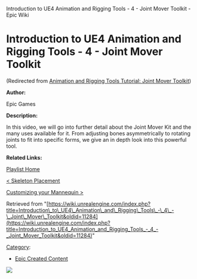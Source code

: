 Introduction to UE4 Animation and Rigging Tools - 4 - Joint Mover Toolkit - Epic Wiki                     

Introduction to UE4 Animation and Rigging Tools - 4 - Joint Mover Toolkit
=========================================================================

(Redirected from [Animation and Rigging Tools Tutorial: Joint Mover Toolkit](/index.php?title=Animation_and_Rigging_Tools_Tutorial:_Joint_Mover_Toolkit&redirect=no "Animation and Rigging Tools Tutorial: Joint Mover Toolkit"))

  

**Author:**

Epic Games

**Description:**

In this video, we will go into further detail about the Joint Mover Kit and the many uses available for it. From adjusting bones asymmetrically to rotating joints to fit into specific forms, we give an in depth look into this powerful tool.

**Related Links:**

[Playlist Home](/Category:Epic_Video_Playlists "Category:Epic Video Playlists")

[< Skeleton Placement](/Introduction_to_UE4_Animation_and_Rigging_Tools_-_3_-_Skeleton_Placement "Introduction to UE4 Animation and Rigging Tools - 3 - Skeleton Placement")

[Customizing your Mannequin >](/Introduction_to_UE4_Animation_and_Rigging_Tools_-_5_-_Customizing_your_Mannequin "Introduction to UE4 Animation and Rigging Tools - 5 - Customizing your Mannequin")

Retrieved from "[https://wiki.unrealengine.com/index.php?title=Introduction\_to\_UE4\_Animation\_and\_Rigging\_Tools\_-\_4\_-\_Joint\_Mover\_Toolkit&oldid=11284](https://wiki.unrealengine.com/index.php?title=Introduction_to_UE4_Animation_and_Rigging_Tools_-_4_-_Joint_Mover_Toolkit&oldid=11284)"

[Category](/Special:Categories "Special:Categories"):

*   [Epic Created Content](/Category:Epic_Created_Content "Category:Epic Created Content")

  ![](https://tracking.unrealengine.com/track.png)